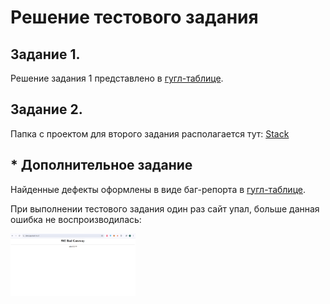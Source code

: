 # Решение тестового задания

## Задание 1.
Решение задания 1 представлено в [гугл-таблице](https://docs.google.com/spreadsheets/d/19Z5NswmldoCesOC1lD_wfrVvf1l1C9mDMyT6Fyo6hcs/edit).

## Задание 2.
Папка с проектом для второго задания располагается тут: [Stack](./Stack)

## * Дополнительное задание
Найденные дефекты оформлены в виде баг-репорта в [гугл-таблице](https://docs.google.com/spreadsheets/d/1Ae2IEUjI7zj8tFMwuySexC8VRySEdVRCAebccGpBWSQ/edit).

При выполнении тестового задания один раз сайт упал, больше данная ошибка не воспроизводилась:

<img width="200" alt="error 502" src="./Stack/error_502.PNG">

